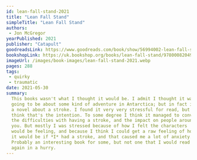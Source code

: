 ```yaml
---
id: lean-fall-stand-2021
title: "Lean Fall Stand"
simpleTitle: "Lean Fall Stand"
authors: 
 - Jon McGregor
yearPublished: 2021
publisher: "Catapult"
goodreadsLink: https://www.goodreads.com/book/show/56994002-lean-fall-stand
bookshopLink: https://uk.bookshop.org/books/lean-fall-stand/9780008204907
imageUrl: /images/book-images/lean-fall-stand-2021.webp
pages: 288
tags: 
 - quirky 
 - traumatic
date: 2021-05-30
summary: 
  This books wasn't what I thought it would be. I admit I thought it was
  going to be about some kind of adventure in Antarctica; but in fact it's
  a novel about a stroke. I found it very very stressful for read, but I
  think that's the intention. To some degree I think it managed to convey
  the difficulties with having a stroke, and the impact on people around
  you. But mostly I was stressed because of how I felt the characters
  would be feeling, and because I think I could get a raw feeling of how
  it would be if *I* had a stroke, and that caused me a lot of anxiety.
  Probably an interesting book for some, but not one that I would read
  again in a hurry.
---
```


